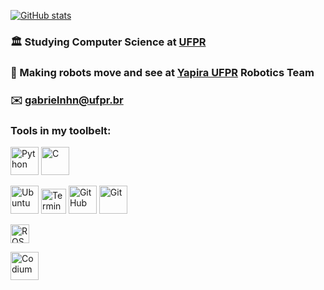 [![GitHub stats](https://github-readme-stats.vercel.app/api?username=gabrielnhn&hide=stars,issues&show_icons=true&theme=nord)](https://github.com/anuraghazra/github-readme-stats)

### 🏛️  Studying Computer Science at [UFPR](http://bcc.ufpr.br/)

### 🐝  Making robots move and see at [Yapira UFPR](https://www.facebook.com/ufpr.yapira) Robotics Team

### ✉️  [gabrielnhn@ufpr.br](mailto:gabrielnhn@ufpr.br)

### Tools in my toolbelt:


[<img alt="Python" width="45px" src="https://img.icons8.com/color/240/000000/python.png">](https://www.python.org/)
[<img alt="C" width="45px" src="https://cdn.iconscout.com/icon/free/png-512/c-programming-569564.png" />](https://gcc.gnu.org/)

[<img alt="Ubuntu" width="45px" src="https://img.icons8.com/color/96/000000/ubuntu--v1.png">](https://ubuntu.com/)
[<img alt="Terminator" width="40px" src="https://icons.iconarchive.com/icons/alecive/flatwoken/128/Apps-Terminator-icon.png">](https://gnome-terminator.org/)
[<img alt="GitHub" width="45px" src="https://github.githubassets.com/images/modules/logos_page/Octocat.png">](https://github.com/)
[<img alt="Git" width="45px" src="https://img.icons8.com/color/240/000000/git.png">](https://git-scm.com/)

[<img alt="ROS" height="30px" src="https://cdn.freelogovectors.net/wp-content/uploads/2019/02/Ros_logo.png" />](https://www.ros.org/)


[<img alt="Codium" width="45px" src="https://res.cloudinary.com/canonical/image/fetch/f_auto,q_auto,fl_sanitize,w_120,h_120/https://dashboard.snapcraft.io/site_media/appmedia/2020/09/vscodium512.png" />](https://vscodium.com/)

